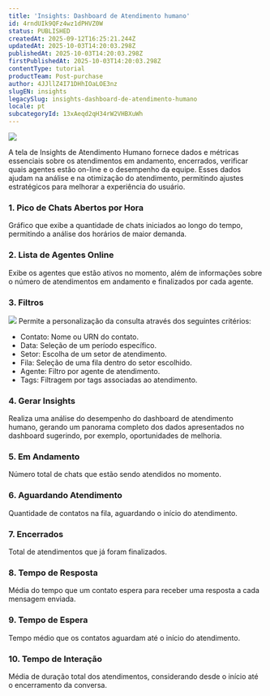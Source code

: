 ```yaml
---
title: 'Insights: Dashboard de Atendimento humano'
id: 4rndUIk9QFz4wz1dPHVZ0W
status: PUBLISHED
createdAt: 2025-09-12T16:25:21.244Z
updatedAt: 2025-10-03T14:20:03.298Z
publishedAt: 2025-10-03T14:20:03.298Z
firstPublishedAt: 2025-10-03T14:20:03.298Z
contentType: tutorial
productTeam: Post-purchase
author: 4JJllZ4I71DHhIOaLOE3nz
slugEN: insights
legacySlug: insights-dashboard-de-atendimento-humano
locale: pt
subcategoryId: 13xAeqd2qH34rW2VHBXuWh
---
```


![](https://cdn.statically.io/gh/vtexdocs/help-center-content/refs/heads/main/docs/pt/tutorials/weni-by-vtex/insights/insights-dashboard-de-atendimento-humano_1.png)

A tela de Insights de Atendimento Humano fornece dados e métricas essenciais sobre os atendimentos em andamento, encerrados, verificar quais agentes estão on\-line e o desempenho da equipe. Esses dados ajudam na análise e na otimização do atendimento, permitindo ajustes estratégicos para melhorar a experiência do usuário.

### 1\. Pico de Chats Abertos por Hora

Gráfico que exibe a quantidade de chats iniciados ao longo do tempo, permitindo a análise dos horários de maior demanda.

### 2\. Lista de Agentes Online

Exibe os agentes que estão ativos no momento, além de informações sobre o número de atendimentos em andamento e finalizados por cada agente.

### 3\. Filtros

![](https://cdn.statically.io/gh/vtexdocs/help-center-content/refs/heads/main/docs/pt/tutorials/weni-by-vtex/insights/insights-dashboard-de-atendimento-humano_2.png) Permite a personalização da consulta através dos seguintes critérios:

- Contato: Nome ou URN do contato.
- Data: Seleção de um período específico.
- Setor: Escolha de um setor de atendimento.
- Fila: Seleção de uma fila dentro do setor escolhido.
- Agente: Filtro por agente de atendimento.
- Tags: Filtragem por tags associadas ao atendimento.

### 4\. Gerar Insights

Realiza uma análise do desempenho do dashboard de atendimento humano, gerando um panorama completo dos dados apresentados no dashboard sugerindo, por exemplo, oportunidades de melhoria.

### 5\. Em Andamento

Número total de chats que estão sendo atendidos no momento.

### 6\. Aguardando Atendimento

Quantidade de contatos na fila, aguardando o início do atendimento.

### 7\. Encerrados

Total de atendimentos que já foram finalizados.

### 8\. Tempo de Resposta

Média do tempo que um contato espera para receber uma resposta a cada mensagem enviada.

### 9\. Tempo de Espera

Tempo médio que os contatos aguardam até o início do atendimento.

### 10\. Tempo de Interação

Média de duração total dos atendimentos, considerando desde o início até o encerramento da conversa.
